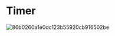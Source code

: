 # Timer

![86b0260a1e0dc123b55920cb916502be](https://user-images.githubusercontent.com/69002877/122625714-eadff500-d07c-11eb-857a-af4dde16c204.jpg)
